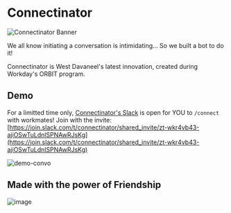 # Connectinator

![Connectinator Banner](https://west-davaneel.github.io/connectinator/images/connectinator-banner.png)

We all know initiating a conversation is intimidating... So we built a bot to do it!

Connectinator is West Davaneel's latest innovation, created during Workday's ORBIT program. 

## Demo

For a limitted time only, [Connectinator's Slack](https://join.slack.com/t/connectinator/shared_invite/zt-wkr4vb43-ajiOSwTuLdnlSPNAwRJsKg) is open for YOU to `/connect` with workmates! Join with the invite: [https://join.slack.com/t/connectinator/shared_invite/zt-wkr4vb43-ajiOSwTuLdnlSPNAwRJsKg](https://join.slack.com/t/connectinator/shared_invite/zt-wkr4vb43-ajiOSwTuLdnlSPNAwRJsKg)

![demo-convo](https://user-images.githubusercontent.com/35512278/135889063-89e53186-20ec-48e7-a94c-ba1997566181.gif)


## Made with the power of Friendship
![image](https://user-images.githubusercontent.com/35512278/135885692-1c0c6dac-618d-499f-8ab4-ea96421c8c79.png)
